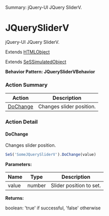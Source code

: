 Summary: jQuery-UI JQuery SliderV.

# JQuerySliderV

jQuery-UI JQuery SliderV.
 
Extends [HTMLObject](HTMLObject.md)

Extends [SeSSimulatedObject](SeSSimulatedObject.md)





**Behavior Pattern: JQuerySliderVBehavior**


<!-- ============================== property summary ========================== -->

<!-- ============================== action summary ========================== -->



### Action Summary
|  **Action** | **Description** | 
| ----------- | --------------- |
|  [DoChange](#dochange) | Changes slider position. |



<!-- ============================== property detail ========================== -->


<!-- ============================== action detail ========================== -->

### Action Detail

<a name="DoChange"></a>    
#### DoChange

Changes slider position.

```javascript
SeS('SomeJQuerySliderV').DoChange(value)
```


**Parameters:**

|  **Name** | **Type** | **Description** |
| ---------- | -------- | --------------- |
| value | number |  Slider position to set. |




**Returns:**

boolean: 'true' if successful, 'false' otherwise



<a name="see.also.jquerysliderv.dochange"></a>

  

